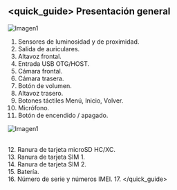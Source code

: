 ## <quick_guide> Presentación general

![Imagen1](http://static.energysistem.com/images/manuals/39530/535565e5544ec.jpg) 

1. Sensores de luminosidad y de proximidad.
2. Salida de auriculares.
3. Altavoz frontal.
4. Entrada USB OTG/HOST.
5. Cámara frontal. 
6. Cámara trasera. 
7. Botón de volumen. 
8. Altavoz trasero. 
9. Botones táctiles Menú, Inicio, Volver. 
10. Micrófono.
11. Botón de encendido / apagado. 

![Imagen1](http://static.energysistem.com/images/manuals/39530/535565f242a11.jpg)

<br>12. Ranura de tarjeta microSD HC/XC.<br>13. Ranura de tarjeta SIM 1.<br>14. Ranura de tarjeta SIM 2.<br>15. Batería.<br>
16. Número de serie y números IMEI.
17. </quick_guide>

